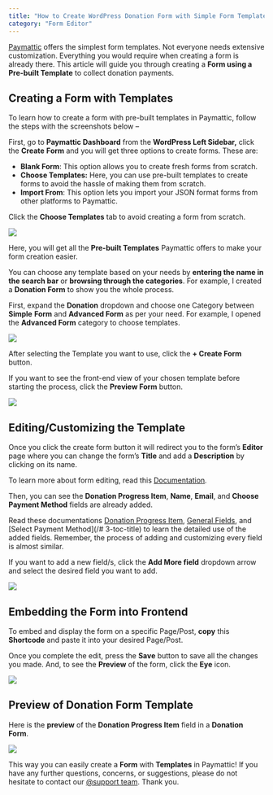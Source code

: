 ```yaml
---
title: "How to Create WordPress Donation Form with Simple Form Templates?"
category: "Form Editor"
---
```

[Paymattic](https://paymattic.com/) offers the simplest form templates. Not everyone needs extensive customization. Everything you would require when creating a form is already there. This article will guide you through creating a **Form using a Pre-built Template** to collect donation payments.

## Creating a Form with Templates

To learn how to create a form with pre-built templates in Paymattic, follow the steps with the screenshots below –

First, go to **Paymattic Dashboard** from the **WordPress Left Sidebar,** click the **Create** **Form** and you will get three options to create forms. These are:
- **Blank Form**: This option allows you to create fresh forms from scratch.
- **Choose Templates:** Here, you can use pre-built templates to create forms to avoid the hassle of making them from scratch.
- **Import From**: This option lets you import your JSON format forms from other platforms to Paymattic.

Click the **Choose Templates** tab to avoid creating a form from scratch.

![](/images/form-editor/simple-form-templates/Choose-Templates-button-scaled.webp)

Here, you will get all the **Pre-built Templates** Paymattic offers to make your form creation easier.

You can choose any template based on your needs by **entering the name in the search bar** or **browsing through the categories**. For example, I created a **Donation Form** to show you the whole process.

First, expand the **Donation** dropdown and choose one Category between **Simple** **Form** and **Advanced Form** as per your need. For example, I opened the **Advanced Form** category to choose templates.

![](/images/form-editor/simple-form-templates/Choose-template-pop-up-page.webp)

After selecting the Template you want to use, click the **+ Create Form** button.

If you want to see the front-end view of your chosen template before starting the process, click the **Preview Form** button.

![](/images/form-editor/simple-form-templates/Create-Form-and-Preview-Form-button-.webp)

## Editing/Customizing the Template

Once you click the create form button it will redirect you to the form’s **Editor** page where you can change the form’s **Title** and add a **Description** by clicking on its name.

To learn more about form editing, read this [Documentation](/how-to-edit-forms-in-wordpress-with-paymattic)*.*

Then, you can see the **Donation Progress Item**, **Name**, **Email**, and **Choose Payment Method** fields are already added.

Read these documentations [Donation Progress Item](/how-to-add-donation-progress-item-in-wordpress-with-paymattic), [General Fields](/how-to-use-general-form-input-fields-in-wordpress-with-paymattic), and [Select Payment Method](/# 3-toc-title) to learn the detailed use of the added fields. Remember, the process of adding and customizing every field is almost similar.

If you want to add a new field/s, click the **Add More field** dropdown arrow and select the desired field you want to add.

![](/images/form-editor/simple-form-templates/Editor-page-of-Donation-template-2-scaled.webp)

## Embedding the Form into Frontend

To embed and display the form on a specific Page/Post, **copy** this **Shortcode** and paste it into your desired Page/Post.

Once you complete the edit, press the **Save** button to save all the changes you made.
And, to see the **Preview** of the form, click the **Eye** icon.

![](/images/form-editor/simple-form-templates/Save-preview-shortocde-buttons-scaled.webp)

## Preview of Donation Form Template

Here is the **preview** of the **Donation Progress Item** field in a **Donation Form**.

![](/images/form-editor/simple-form-templates/Preview-of-Donation-Form.webp)

This way you can easily create a **Form** with **Templates** in Paymattic!
If you have any further questions, concerns, or suggestions, please do not hesitate to contact our [@support team](https://wpmanageninja.com/support-tickets/?utm_source=wpmn&utm_medium=home&utm_campaign=site#/). Thank you.